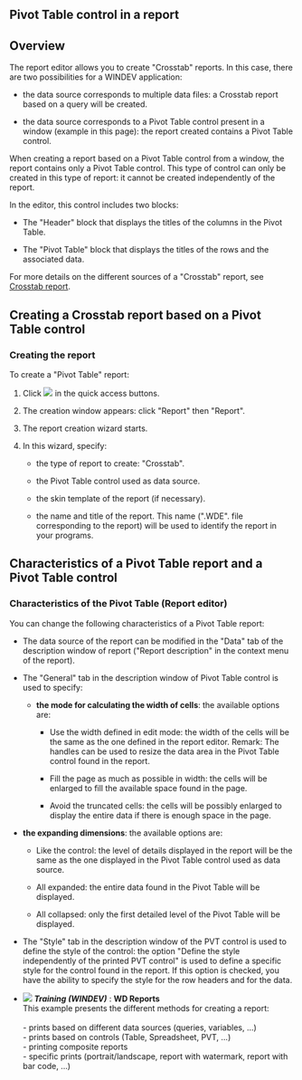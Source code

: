 
## Pivot Table control in a report
			

<a name="NOTE1"></a>
<a name="NOTE1_1"></a>


## Overview
<a name="overview_ELTTEXTE000121"></a>
The report editor allows you to create "Crosstab" reports. In this case, there are two possibilities for a WINDEV application: 

- the data source corresponds to multiple data files: a Crosstab report based on a query will be created. 

- the data source corresponds to a Pivot Table control present in a window (example in this page): the report created contains a Pivot Table control. 




When creating a report based on a Pivot Table control from a window, the report contains only a Pivot Table control. This type of control can only be created in this type of report: it cannot be created independently of the report. 

In the editor, this control includes two blocks: 

- The "Header" block that displays the titles of the columns in the Pivot Table. 

- The "Pivot Table" block that displays the titles of the rows and the associated data. 




For more details on the different sources of a "Crosstab" report, see [Crosstab report](../WDChamp/1011062.md).

<a name="NOTE2"></a>
<a name="NOTE2_1"></a>


## Creating a Crosstab report based on a Pivot Table control
<a name="creating_crosstab_report_based_pivot_table_control_ELTTEXTE000145"></a>


### Creating the report
<a name="creating_the_report_ELTPARAGRAPHE000031"></a>

To create a "Pivot Table" report: 

1. Click ![](https://doc.pcsoft.fr/en-US/images/image.awp?langid=3&name=ico_nouveau.gif) in the quick access buttons. 

2. The creation window appears: click "Report" then "Report".

3. The report creation wizard starts. 

4. In this wizard, specify:

	- the type of report to create: "Crosstab".

	- the Pivot Table control used as data source.

	- the skin template of the report (if necessary).

	- the name and title of the report. This name (".WDE". file corresponding to the report) will be used to identify the report in your programs.







<a name="NOTE3"></a>
<a name="NOTE3_1"></a>


## Characteristics of a Pivot Table report and a Pivot Table control
<a name="characteristics_pivot_table_report_and_pivot_table_control_ELTTEXTE000169"></a>


### Characteristics of the Pivot Table (Report editor)
<a name="characteristics_the_pivot_table_report_editor_ELTPARAGRAPHE000052"></a>

You can change the following characteristics of a Pivot Table report: 

- The data source of the report can be modified in the "Data" tab of the description window of report ("Report description" in the context menu of the report). 

- The "General" tab in the description window of Pivot Table control is used to specify: 

	- **the mode for calculating the width of cells**: the available options are: 

		- Use the width defined in edit mode:  the width of the cells will be the same as the one defined in the report editor.
						Remark: The handles can be used to resize the data area in the Pivot Table control found in the report. 

		- Fill the page as much as possible in width: the cells will be enlarged to fill the available space found in the page.

		- Avoid the truncated cells: the cells will be possibly enlarged to display the entire data if there is enough space in the page.




- **the expanding dimensions**: the available options are: 

	- Like the control: the level of details displayed in the report will be the same as the one displayed in the Pivot Table control used as data source.

	- All expanded: the entire data found in the Pivot Table will be displayed.

	- All collapsed: only the first detailed level of the Pivot Table will be displayed.

- The "Style" tab in the description window of the PVT control is used to define the style of the control: the option "Define the style independently of the printed PVT control" is used to define a specific style for the control found in the report. If this option is checked, you have the ability to specify the style for the row headers and for the data.









- ![](https://doc.pcsoft.fr/en-US/images/image.awp?langid=3&name=WDReports.gif) ***Training (WINDEV)*** : **WD Reports** <br>This example presents the different methods for creating a report:<br><br>- prints based on different data sources (queries, variables, ...)<br>- prints based on controls (Table, Spreadsheet, PVT, ...)<br>- printing composite reports<br>- specific prints (portrait/landscape, report with watermark, report with bar code, ...)


